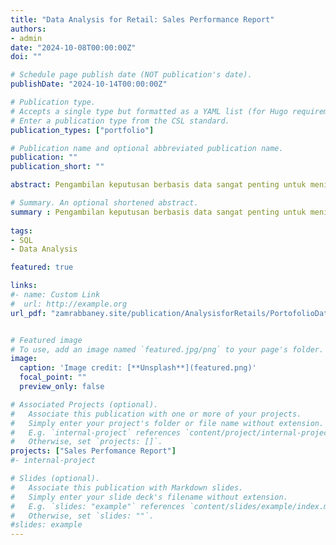 ```yaml
---
title: "Data Analysis for Retail: Sales Performance Report"
authors:
- admin
date: "2024-10-08T00:00:00Z"
doi: ""

# Schedule page publish date (NOT publication's date).
publishDate: "2024-10-14T00:00:00Z"

# Publication type.
# Accepts a single type but formatted as a YAML list (for Hugo requirements).
# Enter a publication type from the CSL standard.
publication_types: ["portfolio"]

# Publication name and optional abbreviated publication name.
publication: ""
publication_short: ""

abstract: Pengambilan keputusan berbasis data sangat penting untuk meningkatkan pertumbuhan penjualan dan tetap berada di depan persaingan. Laporan kinerja penjualan ini menyajikan analisis data komprehensif dari data penjualan ritel DQLab Store menggunakan SQL, Dengan menggunakan kueri SQL yang canggih dan teknik pemodelan data, report ini melingkupi Overall perofrmance DQLab Store dari tahun 2009 - 2012, Efektifitas dan efisiensi promosi, dan Analisa terhadap customer setiap tahunnya.

# Summary. An optional shortened abstract.
summary : Pengambilan keputusan berbasis data sangat penting untuk meningkatkan pertumbuhan penjualan dan tetap berada di depan persaingan. Laporan kinerja penjualan ini menyajikan analisis data komprehensif dari data penjualan ritel DQLab Store menggunakan SQL, Dengan menggunakan kueri SQL yang canggih dan teknik pemodelan data, report ini melingkupi Overall perofrmance DQLab Store dari tahun 2009 - 2012, Efektifitas dan efisiensi promosi, dan Analisa terhadap customer setiap tahunnya.
  
tags:
- SQL 
- Data Analysis

featured: true

links:
#- name: Custom Link
#  url: http://example.org
url_pdf: "zamrabbaney.site/publication/AnalysisforRetails/PortofolioDataAnalysisforRetails.pdf"


# Featured image
# To use, add an image named `featured.jpg/png` to your page's folder. 
image:
  caption: 'Image credit: [**Unsplash**](featured.png)'
  focal_point: ""
  preview_only: false

# Associated Projects (optional).
#   Associate this publication with one or more of your projects.
#   Simply enter your project's folder or file name without extension.
#   E.g. `internal-project` references `content/project/internal-project/index.md`.
#   Otherwise, set `projects: []`.
projects: ["Sales Perfomance Report"]
#- internal-project

# Slides (optional).
#   Associate this publication with Markdown slides.
#   Simply enter your slide deck's filename without extension.
#   E.g. `slides: "example"` references `content/slides/example/index.md`.
#   Otherwise, set `slides: ""`.
#slides: example
---
```

